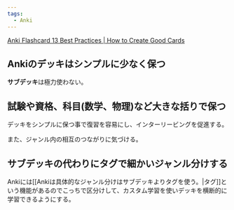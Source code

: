 ```yaml
---
tags:
  - Anki
---
```

[Anki Flashcard 13 Best Practices | How to Create Good Cards](https://medschoolinsiders.com/medical-student/anki-flashcard-best-practices-how-to-create-good-cards/)

## Ankiのデッキはシンプルに少なく保つ

**サブデッキ**は極力使わない。


## 試験や資格、科目(数学、物理)など大きな括りで保つ 
デッキをシンプルに保つ事で復習を容易にし、インターリービングを促進する。

また、ジャンル内の相互のつながりに気づける。

## サブデッキの代わりにタグで細かいジャンル分けする

Ankiには[[Ankiは具体的なジャンル分けはサブデッキよりタグを使う。|タグ]]という機能があるのでこっちで区分けして、カスタム学習を使いデッキを横断的に学習できるようにする。